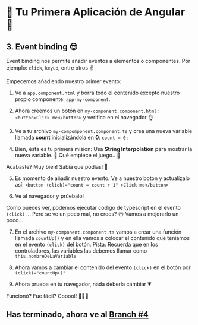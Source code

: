 # 🌟 Tu Primera Aplicación de Angular 🌟

## 3. Event binding 😎

Event binding nos permite añadir eventos a elementos o componentes. Por ejemplo: `click`, `keyup`, entre otros ✌️

Empecemos añadiendo nuestro primer evento:

1. Ve a `app.component.html` y borra todo el contenido excepto nuestro propio componente: `app-my-component`.

2. Ahora creemos un botón en `my-component.component.html` : `<button>Click me</button>` y verifica en el navegador 👌

3. Ve a tu archivo `my-compomponent.component.ts` y crea una nueva variable llamada **count** inicializándola en **0**: `count = 0;`

4. Bien, ésta es tu primera misión: Usa **String Interpolation** para mostrar la nueva variable. 🤡 Qué empiece el juego.. 🤡

Acabaste? Muy bien! Sabía que podías! 💪

5. Es momento de añadir nuestro evento. Ve a nuestro botón y actualízalo así: `<button (click)="count = count + 1" >Click me</button>`

6. Ve al navegador y prúebalo!

Como puedes ver, podemos ejecutar código de typescript en el evento `(click)` ... Pero se ve un poco mal, no crees? :no_mouth:
Vamos a mejorarlo un poco...

7. En el archivo `my-component.component.ts` vamos a crear una función llamada `countUp()` y en ella vamos a colocar el contenido que teníamos en el evento `(click)` del botón. 
Pista: Recuerda que en los controladores, las variables las debemos llamar como `this.nombreDeLaVariable`

8. Ahora vamos a cambiar el contenido del evento `(click)` en el botón por `(click)="countUp()"`

9. Ahora prueba en tu navegador, nada debería cambiar :heartpulse:

Funcionó? Fue fácil? Cooool! 🎉🎉🎉

## Has terminado, ahora ve al [Branch #4](https://github.com/angular-medellin/learn/tree/4)
